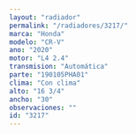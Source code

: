 ```yaml
---
layout: "radiador"
permalink: "/radiadores/3217/"
marca: "Honda"
modelo: "CR-V"
ano: "2020"
motor: "L4 2.4"
transmision: "Automática"
parte: "190105PHA01"
clima: "Con clima"
alto: "16 3/4"
ancho: "30"
observaciones: ""
id: "3217"
---
```



